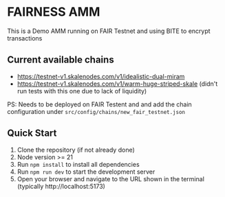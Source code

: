 # FAIRNESS AMM

This is a Demo AMM running on FAIR Testnet and using BITE to encrypt transactions

## Current available chains

- https://testnet-v1.skalenodes.com/v1/idealistic-dual-miram
- https://testnet-v1.skalenodes.com/v1/warm-huge-striped-skale (didn't run tests with this one due to lack of liquidity)

PS: Needs to be deployed on FAIR Testent and and add the chain configuration under `src/config/chains/new_fair_testnet.json`

## Quick Start

1. Clone the repository (if not already done)
2. Node version >= 21
3. Run `npm install` to install all dependencies
4. Run `npm run dev` to start the development server
5. Open your browser and navigate to the URL shown in the terminal (typically http://localhost:5173)
